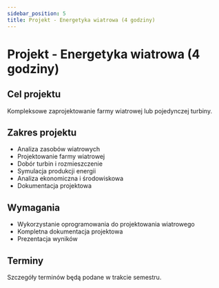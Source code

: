 ```yaml
---
sidebar_position: 5
title: Projekt - Energetyka wiatrowa (4 godziny)
---
```


# Projekt - Energetyka wiatrowa (4 godziny)

## Cel projektu

Kompleksowe zaprojektowanie farmy wiatrowej lub pojedynczej turbiny.

## Zakres projektu

- Analiza zasobów wiatrowych
- Projektowanie farmy wiatrowej
- Dobór turbin i rozmieszczenie
- Symulacja produkcji energii
- Analiza ekonomiczna i środowiskowa
- Dokumentacja projektowa

## Wymagania

- Wykorzystanie oprogramowania do projektowania wiatrowego
- Kompletna dokumentacja projektowa
- Prezentacja wyników

## Terminy

Szczegóły terminów będą podane w trakcie semestru.
